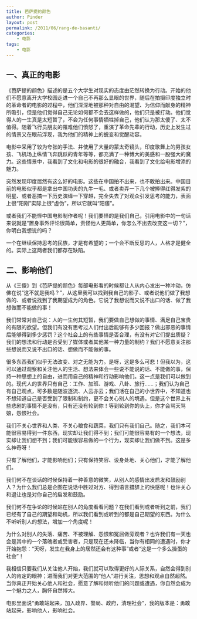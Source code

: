 ```yaml
---
title: 芭萨提的颜色
author: Pinder
layout: post
permalink: /2011/06/rang-de-basanti/
categories:
	- 电影
tags:
	- 电影
---
```


## 一、真正的电影 ##
《芭萨提的颜色》描述的是五个大学生对现实的态度由茫然转换为行动。开始的他们不愿意离开大学校园走进一个自己不再那么显眼的世界，随后在拍摄印度独立时的革命者的电影的过程中，他们深深地被那种对自由的渴望、为信仰而献身的精神所吸引，但是他们觉得自己无论如何都不会去这样做的，他们只是被打动。他们觉得人的一生真是太短暂了，不会为任何事情牺牲掉自己，他们认为那太傻了、太不值得。随着飞行员朋友的罹难他们愤怒了，重演了革命先辈的行动，历史上发生过的情景又在眼前浮现，我为他们的精神上的蜕变和觉醒动容。

电影中采用了较为夸张的手法、并使用了大量的蒙太奇镜头，印度歌舞上的男孩女孩、飞机场上纵情飞奔跳跃的青年等等，都充满了一种博大的美感和一股强大的魔力。这些情景中，我看到了文化和电影的很好的融合，我看到了文化给电影增添的魅力。

突然发现印度居然有这么好的电影。这些在中国拍不出来，也不敢拍出来。中国目前的电影似乎都是拿出中国功夫的九牛一毛、或者卖弄一下几个被捧得红得发紫的明星、或者恶搞一下历史演绎一下穿越，完全失去了对观众引发思考的能力，表面上很“阳刚”实际上很“虚伪”，所以它就叫“阳痿”。

或者我们不能怪中国电影制作者呢！我们要怪的是我们自己，引用电影中的一句话来说就是“置身事外评论很简单，责怪他人更简单，你怎么不出去改变这一切？”，你明白我想说的吗？

一个在继续保持思考的民族，才是有希望的；一个会不断反思的人，人格才是健全的。实际上这两者我们都存在缺陷。

## 二、影响他们 ##
从《三傻》到《芭萨提的颜色》每部电影看的时候都让人从内心发出一种冲动，仿佛在说“这不就是我吗？”，从这里我可以找到我自己的影子、或者说他们做了我想做的、或者说找到了我期望成为的角色。它说了我想说而又说不出口的话、做了我想做而不能做的事！

我们常常对自己说：人的一生何其短暂，我们要做自己想做的事情、满足自己宝贵的有限的欲望。但我们有没有思考过人们付出后能够有多少回报？做出邪恶的事情后能够得到多少惩罚？这个社会上的有些事情是否合理，有没有对它们提出质疑？我们的想法和行动是否受到了媒体或者其他某一种力量的制约？我们不愿意关注那些想说而又说不出口的话、想做而不能做的事。

很多东西我们似乎无法改变、对之无能为力。是呀，这是多么可悲！但我以为，这可以通过观察和关注他人的生活、想法来体会一些说不能说的话、不能做的事，保持一种思想上的自由，进而用自己的精神和行动影响他们。这一点是我们可以做到的。现代人的世界只有自己：工作、加班、游戏、八卦、旅行……；我们认为自己有自己观点，可多数是随波逐流、人云亦云；我们活在自己的小世界中，不知道也不想知道自己是否受到了限制和制约，更不会关心别人的境遇。但是这个世界上有些悲剧的事情不是没有，只有还没有轮到你！等到轮到你的头上，你才会骂天骂娘，怨恨社会。

我们不关心世界和人类、不关心粮食和蔬菜，我们只有我们自己。随之，我们本可能很容易得到一件东西，现实却让我们得不到；我们可能很容易有的一个想法，现实却让我们想不到；我们可能很容易做的一个行为，现实却让我们做不到。这是多么神奇呀！

只有了解他们，才能影响他们；只有保持笑容、设身处地、关心他们，才能了解他们。

我们何不在谈话的时候保持着一种善意的微笑，从别人的感情出发启发和鼓励别人？为什么我们总是企图在说话中胜过对方、得到语言措辞上的快感呢！也许关心和退让也是对你自己的启发和鼓励。

我们何不在争论的时候站在别人的角度看看问题？在我们看到或者听到之前，我们已经有了自己的期望和动机，所以我们看到或听到的都是自己期望的东西。为什么不听听别人的想法，增加一个角度呢！

为什么对别人的失落、痛苦、不被理解、怨恨和冤屈做旁观者？也许我们有一天也会是其中的一个落魄者或受害者，只是现在还未降临，当你有相同的遭遇时，你才开始抱怨：“天呀，发生在我身上的居然还会有这种事”或者“这是一个多么操蛋的社会”！

我相信只要我们从关注他人开始，我们就可以取得更好的人际关系，自然会得到别人的肯定的眼神；进而我们对更大范围的“他人”进行关注，思想和观点自然超然。当你真正开始关心他人和社会，愿意了解和倾听他们的问题或遭遇，你自然会成为一个魅力之人，胸怀自然博大。

电影里面说“勇敢站起来，加入政界、警局、政府，清理社会”，我的版本是：勇敢站起来，影响他人，影响社会。